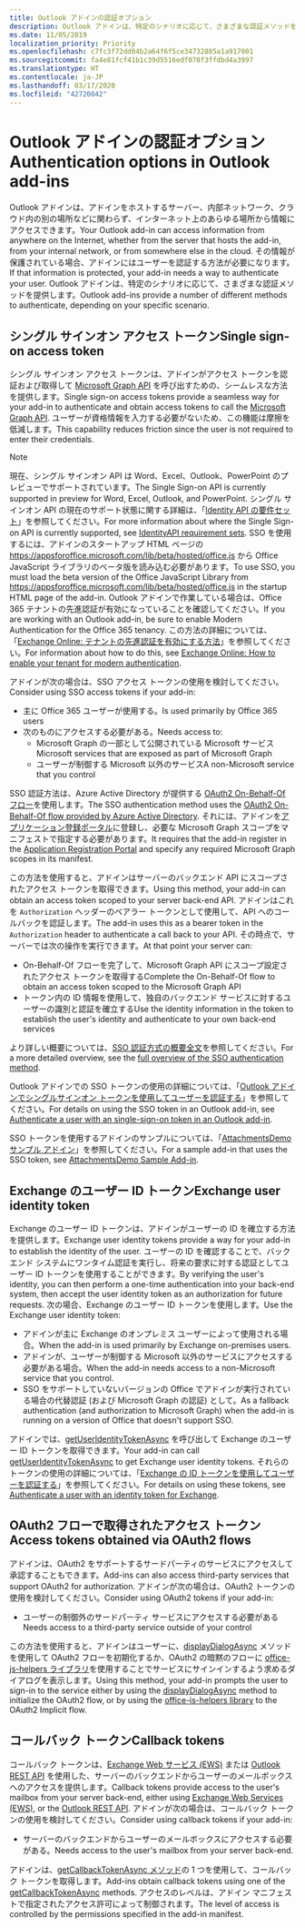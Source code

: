 ```yaml
---
title: Outlook アドインの認証オプション
description: Outlook アドインは、特定のシナリオに応じて、さまざまな認証メソッドを提供します。
ms.date: 11/05/2019
localization_priority: Priority
ms.openlocfilehash: c7fc3f72dd04b2a64f6f5ce34732885a1a917001
ms.sourcegitcommit: fa4e81fcf41b1c39d5516edf078f3ffdbd4a3997
ms.translationtype: HT
ms.contentlocale: ja-JP
ms.lasthandoff: 03/17/2020
ms.locfileid: "42720842"
---
```

# <a name="authentication-options-in-outlook-add-ins"></a><span data-ttu-id="f647f-103">Outlook アドインの認証オプション</span><span class="sxs-lookup"><span data-stu-id="f647f-103">Authentication options in Outlook add-ins</span></span>

<span data-ttu-id="f647f-104">Outlook アドインは、アドインをホストするサーバー、内部ネットワーク、クラウド内の別の場所などに関わらず、インターネット上のあらゆる場所から情報にアクセスできます。</span><span class="sxs-lookup"><span data-stu-id="f647f-104">Your Outlook add-in can access information from anywhere on the Internet, whether from the server that hosts the add-in, from your internal network, or from somewhere else in the cloud.</span></span> <span data-ttu-id="f647f-105">その情報が保護されている場合、アドインにはユーザーを認証する方法が必要になります。</span><span class="sxs-lookup"><span data-stu-id="f647f-105">If that information is protected, your add-in needs a way to authenticate your user.</span></span> <span data-ttu-id="f647f-106">Outlook アドインは、特定のシナリオに応じて、さまざまな認証メソッドを提供します。</span><span class="sxs-lookup"><span data-stu-id="f647f-106">Outlook add-ins provide a number of different methods to authenticate, depending on your specific scenario.</span></span>

## <a name="single-sign-on-access-token"></a><span data-ttu-id="f647f-107">シングル サインオン アクセス トークン</span><span class="sxs-lookup"><span data-stu-id="f647f-107">Single sign-on access token</span></span>

<span data-ttu-id="f647f-108">シングル サインオン アクセス トークンは、アドインがアクセス トークンを認証および取得して [Microsoft Graph API](/graph/overview) を呼び出すための、シームレスな方法を提供します。</span><span class="sxs-lookup"><span data-stu-id="f647f-108">Single sign-on access tokens provide a seamless way for your add-in to authenticate and obtain access tokens to call the [Microsoft Graph API](/graph/overview).</span></span> <span data-ttu-id="f647f-109">ユーザーが資格情報を入力する必要がないため、この機能は摩擦を低減します。</span><span class="sxs-lookup"><span data-stu-id="f647f-109">This capability reduces friction since the user is not required to enter their credentials.</span></span>

> [!NOTE]
> <span data-ttu-id="f647f-110">現在、シングル サインオン API は Word、Excel、Outlook、PowerPoint のプレビューでサポートされています。</span><span class="sxs-lookup"><span data-stu-id="f647f-110">The Single Sign-on API is currently supported in preview for Word, Excel, Outlook, and PowerPoint.</span></span> <span data-ttu-id="f647f-111">シングル サインオン API の現在のサポート状態に関する詳細は、「[Identity API の要件セット](../reference/requirement-sets/identity-api-requirement-sets.md)」を参照してください。</span><span class="sxs-lookup"><span data-stu-id="f647f-111">For more information about where the Single Sign-on API is currently supported, see [IdentityAPI requirement sets](../reference/requirement-sets/identity-api-requirement-sets.md).</span></span>
> <span data-ttu-id="f647f-112">SSO を使用するには、アドインのスタートアップ HTML ページの https://appsforoffice.microsoft.com/lib/beta/hosted/office.js から Office JavaScript ライブラリのベータ版を読み込む必要があります。</span><span class="sxs-lookup"><span data-stu-id="f647f-112">To use SSO, you must load the beta version of the Office JavaScript Library from https://appsforoffice.microsoft.com/lib/beta/hosted/office.js in the startup HTML page of the add-in.</span></span>
> <span data-ttu-id="f647f-113">Outlook アドインで作業している場合は、Office 365 テナントの先進認証が有効になっていることを確認してください。</span><span class="sxs-lookup"><span data-stu-id="f647f-113">If you are working with an Outlook add-in, be sure to enable Modern Authentication for the Office 365 tenancy.</span></span> <span data-ttu-id="f647f-114">この方法の詳細については、「[Exchange Online: テナントの先進認証を有効にする方法](https://social.technet.microsoft.com/wiki/contents/articles/32711.exchange-online-how-to-enable-your-tenant-for-modern-authentication.aspx)」を参照してください。</span><span class="sxs-lookup"><span data-stu-id="f647f-114">For information about how to do this, see [Exchange Online: How to enable your tenant for modern authentication](https://social.technet.microsoft.com/wiki/contents/articles/32711.exchange-online-how-to-enable-your-tenant-for-modern-authentication.aspx).</span></span>

<span data-ttu-id="f647f-115">アドインが次の場合は、SSO アクセス トークンの使用を検討してください。</span><span class="sxs-lookup"><span data-stu-id="f647f-115">Consider using SSO access tokens if your add-in:</span></span>

- <span data-ttu-id="f647f-116">主に Office 365 ユーザーが使用する。</span><span class="sxs-lookup"><span data-stu-id="f647f-116">Is used primarily by Office 365 users</span></span>
- <span data-ttu-id="f647f-117">次のものにアクセスする必要がある。</span><span class="sxs-lookup"><span data-stu-id="f647f-117">Needs access to:</span></span>
    - <span data-ttu-id="f647f-118">Microsoft Graph の一部として公開されている Microsoft サービス</span><span class="sxs-lookup"><span data-stu-id="f647f-118">Microsoft services that are exposed as part of Microsoft Graph</span></span>
    - <span data-ttu-id="f647f-119">ユーザーが制御する Microsoft 以外のサービス</span><span class="sxs-lookup"><span data-stu-id="f647f-119">A non-Microsoft service that you control</span></span>

<span data-ttu-id="f647f-120">SSO 認証方法は、Azure Active Directory が提供する [OAuth2 On-Behalf-Of フロー](/azure/active-directory/develop/active-directory-v2-protocols-oauth-on-behalf-of)を使用します。</span><span class="sxs-lookup"><span data-stu-id="f647f-120">The SSO authentication method uses the [OAuth2 On-Behalf-Of flow provided by Azure Active Directory](/azure/active-directory/develop/active-directory-v2-protocols-oauth-on-behalf-of).</span></span> <span data-ttu-id="f647f-121">それには、アドインを[アプリケーション登録ポータル](https://apps.dev.microsoft.com/)に登録し、必要な Microsoft Graph スコープをマニフェストで指定する必要があります。</span><span class="sxs-lookup"><span data-stu-id="f647f-121">It requires that the add-in register in the [Application Registration Portal](https://apps.dev.microsoft.com/) and specify any required Microsoft Graph scopes in its manifest.</span></span>

<span data-ttu-id="f647f-122">この方法を使用すると、アドインはサーバーのバックエンド API にスコープされたアクセス トークンを取得できます。</span><span class="sxs-lookup"><span data-stu-id="f647f-122">Using this method, your add-in can obtain an access token scoped to your server back-end API.</span></span> <span data-ttu-id="f647f-123">アドインはこれを `Authorization` ヘッダーのベアラー トークンとして使用して、API へのコールバックを認証します。</span><span class="sxs-lookup"><span data-stu-id="f647f-123">The add-in uses this as a bearer token in the `Authorization` header to authenticate a call back to your API.</span></span> <span data-ttu-id="f647f-124">その時点で、サーバーでは次の操作を実行できます。</span><span class="sxs-lookup"><span data-stu-id="f647f-124">At that point your server can:</span></span>

- <span data-ttu-id="f647f-125">On-Behalf-Of フローを完了して、Microsoft Graph API にスコープ設定されたアクセス トークンを取得する</span><span class="sxs-lookup"><span data-stu-id="f647f-125">Complete the On-Behalf-Of flow to obtain an access token scoped to the Microsoft Graph API</span></span>
- <span data-ttu-id="f647f-126">トークン内の ID 情報を使用して、独自のバックエンド サービスに対するユーザーの識別と認証を確立する</span><span class="sxs-lookup"><span data-stu-id="f647f-126">Use the identity information in the token to establish the user's identity and authenticate to your own back-end services</span></span>

<span data-ttu-id="f647f-127">より詳しい概要については、[SSO 認証方式の概要全文](../develop/sso-in-office-add-ins.md)を参照してください。</span><span class="sxs-lookup"><span data-stu-id="f647f-127">For a more detailed overview, see the [full overview of the SSO authentication method](../develop/sso-in-office-add-ins.md).</span></span>

<span data-ttu-id="f647f-128">Outlook アドインでの SSO トークンの使用の詳細については、「[Outlook アドインでシングルサインオン トークンを使用してユーザーを認証する](authenticate-a-user-with-an-sso-token.md)」を参照してください。</span><span class="sxs-lookup"><span data-stu-id="f647f-128">For details on using the SSO token in an Outlook add-in, see [Authenticate a user with an single-sign-on token in an Outlook add-in](authenticate-a-user-with-an-sso-token.md).</span></span>

<span data-ttu-id="f647f-129">SSO トークンを使用するアドインのサンプルについては、「[AttachmentsDemo サンプル アドイン](https://github.com/OfficeDev/outlook-add-in-attachments-demo)」を参照してください。</span><span class="sxs-lookup"><span data-stu-id="f647f-129">For a sample add-in that uses the SSO token, see [AttachmentsDemo Sample Add-in](https://github.com/OfficeDev/outlook-add-in-attachments-demo).</span></span>

## <a name="exchange-user-identity-token"></a><span data-ttu-id="f647f-130">Exchange のユーザー ID トークン</span><span class="sxs-lookup"><span data-stu-id="f647f-130">Exchange user identity token</span></span>

<span data-ttu-id="f647f-131">Exchange のユーザー ID トークンは、アドインがユーザーの ID を確立する方法を提供します。</span><span class="sxs-lookup"><span data-stu-id="f647f-131">Exchange user identity tokens provide a way for your add-in to establish the identity of the user.</span></span> <span data-ttu-id="f647f-132">ユーザーの ID を確認することで、バックエンド システムにワンタイム認証を実行し、将来の要求に対する認証としてユーザー ID トークンを使用することができます。</span><span class="sxs-lookup"><span data-stu-id="f647f-132">By verifying the user's identity, you can then perform a one-time authentication into your back-end system, then accept the user identity token as an authorization for future requests.</span></span> <span data-ttu-id="f647f-133">次の場合、Exchange のユーザー ID トークンを使用します。</span><span class="sxs-lookup"><span data-stu-id="f647f-133">Use the Exchange user identity token:</span></span>

- <span data-ttu-id="f647f-134">アドインが主に Exchange のオンプレミス ユーザーによって使用される場合。</span><span class="sxs-lookup"><span data-stu-id="f647f-134">When the add-in is used primarily by Exchange on-premises users.</span></span>
- <span data-ttu-id="f647f-135">アドインが、ユーザーが制御する Microsoft 以外のサービスにアクセスする必要がある場合。</span><span class="sxs-lookup"><span data-stu-id="f647f-135">When the add-in needs access to a non-Microsoft service that you control.</span></span>
- <span data-ttu-id="f647f-136">SSO をサポートしていないバージョンの Office でアドインが実行されている場合の代替認証 (および Microsoft Graph の認証) として。</span><span class="sxs-lookup"><span data-stu-id="f647f-136">As a fallback authentication (and authorization to Microsoft Graph) when the add-in is running on a version of Office that doesn't support SSO.</span></span>

<span data-ttu-id="f647f-137">アドインでは、[getUserIdentityTokenAsync](/javascript/api/outlook/office.mailbox#getuseridentitytokenasync-callback--usercontext-) を呼び出して Exchange のユーザー ID トークンを取得できます。</span><span class="sxs-lookup"><span data-stu-id="f647f-137">Your add-in can call [getUserIdentityTokenAsync](/javascript/api/outlook/office.mailbox#getuseridentitytokenasync-callback--usercontext-) to get Exchange user identity tokens.</span></span> <span data-ttu-id="f647f-138">それらのトークンの使用の詳細については、「[Exchange の ID トークンを使用してユーザーを認証する](authenticate-a-user-with-an-identity-token.md)」を参照してください。</span><span class="sxs-lookup"><span data-stu-id="f647f-138">For details on using these tokens, see [Authenticate a user with an identity token for Exchange](authenticate-a-user-with-an-identity-token.md).</span></span>

## <a name="access-tokens-obtained-via-oauth2-flows"></a><span data-ttu-id="f647f-139">OAuth2 フローで取得されたアクセス トークン</span><span class="sxs-lookup"><span data-stu-id="f647f-139">Access tokens obtained via OAuth2 flows</span></span>

<span data-ttu-id="f647f-140">アドインは、OAuth2 をサポートするサードパーティのサービスにアクセスして承認することもできます。</span><span class="sxs-lookup"><span data-stu-id="f647f-140">Add-ins can also access third-party services that support OAuth2 for authorization.</span></span> <span data-ttu-id="f647f-141">アドインが次の場合は、OAuth2 トークンの使用を検討してください。</span><span class="sxs-lookup"><span data-stu-id="f647f-141">Consider using OAuth2 tokens if your add-in:</span></span>

- <span data-ttu-id="f647f-142">ユーザーの制御外のサードパーティ サービスにアクセスする必要がある</span><span class="sxs-lookup"><span data-stu-id="f647f-142">Needs access to a third-party service outside of your control</span></span>

<span data-ttu-id="f647f-143">この方法を使用すると、アドインはユーザーに、[displayDialogAsync](/javascript/api/office/office.ui#displaydialogasync-startaddress--options--callback-) メソッドを使用して OAuth2 フローを初期化するか、OAuth2 の暗黙のフローに [office-js-helpers ライブラリ](https://github.com/OfficeDev/office-js-helpers)を使用することでサービスにサインインするよう求めるダイアログを表示します。</span><span class="sxs-lookup"><span data-stu-id="f647f-143">Using this method, your add-in prompts the user to sign-in to the service either by using the [displayDialogAsync](/javascript/api/office/office.ui#displaydialogasync-startaddress--options--callback-) method to initialize the OAuth2 flow, or by using the [office-js-helpers library](https://github.com/OfficeDev/office-js-helpers) to the OAuth2 Implicit flow.</span></span>

## <a name="callback-tokens"></a><span data-ttu-id="f647f-144">コールバック トークン</span><span class="sxs-lookup"><span data-stu-id="f647f-144">Callback tokens</span></span>

<span data-ttu-id="f647f-145">コールバック トークンは、[Exchange Web サービス (EWS)](/exchange/client-developer/exchange-web-services/explore-the-ews-managed-api-ews-and-web-services-in-exchange) または [Outlook REST API](/previous-versions/office/office-365-api/api/version-2.0/use-outlook-rest-api) を使用した、サーバーのバックエンドからユーザーのメールボックスへのアクセスを提供します。</span><span class="sxs-lookup"><span data-stu-id="f647f-145">Callback tokens provide access to the user's mailbox from your server back-end, either using [Exchange Web Services (EWS)](/exchange/client-developer/exchange-web-services/explore-the-ews-managed-api-ews-and-web-services-in-exchange), or the [Outlook REST API](/previous-versions/office/office-365-api/api/version-2.0/use-outlook-rest-api).</span></span> <span data-ttu-id="f647f-146">アドインが次の場合は、コールバック トークンの使用を検討してください。</span><span class="sxs-lookup"><span data-stu-id="f647f-146">Consider using callback tokens if your add-in:</span></span>

- <span data-ttu-id="f647f-147">サーバーのバックエンドからユーザーのメールボックスにアクセスする必要がある。</span><span class="sxs-lookup"><span data-stu-id="f647f-147">Needs access to the user's mailbox from your server back-end.</span></span>

<span data-ttu-id="f647f-148">アドインは、[getCallbackTokenAsync メソッド](../reference/objectmodel/preview-requirement-set/office.context.mailbox.md#methods)の 1 つを使用して、コールバック トークンを取得します。</span><span class="sxs-lookup"><span data-stu-id="f647f-148">Add-ins obtain callback tokens using one of the [getCallbackTokenAsync](../reference/objectmodel/preview-requirement-set/office.context.mailbox.md#methods) methods.</span></span> <span data-ttu-id="f647f-149">アクセスのレベルは、アドイン マニフェストで指定されたアクセス許可によって制御されます。</span><span class="sxs-lookup"><span data-stu-id="f647f-149">The level of access is controlled by the permissions specified in the add-in manifest.</span></span>
